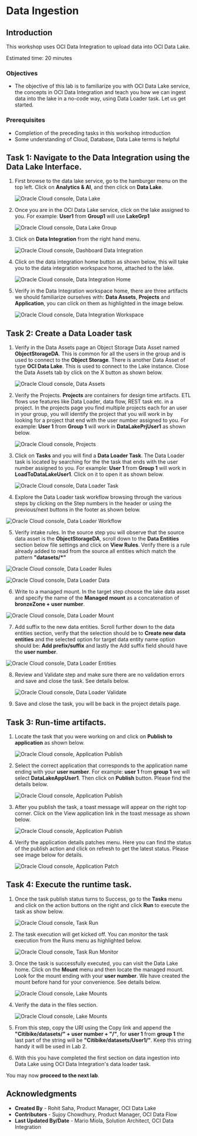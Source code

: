 # Data Ingestion 

## Introduction

This workshop uses OCI Data Integration to upload data into OCI Data Lake.

Estimated time: 20 minutes

### Objectives

* The objective of this lab is to familiarize you with OCI Data Lake service, the concepts in OCI Data Integration and teach you how we can ingest data into the lake in a no-code way, using Data Loader task. Let us get started.

### Prerequisites

* Completion of the preceding tasks in this workshop introduction
* Some understanding of Cloud, Database, Data Lake terms is helpful 

## Task 1: Navigate to the Data Integration using the Data Lake Interface.

1. First browse to the data lake service, go to the hamburger menu on the top left. Click on **Analytics & AI**, and then click on **Data Lake**.

   ![Oracle Cloud console, Data Lake](images/data-lake.png " ")

2. Once you are in the OCI Data Lake service, click on the lake assigned to you. For example: **User1** from **Group1** will use **LakeGrp1**

   ![Oracle Cloud console, Data Lake Group](images/data-lake-group.png " ")

3. Click on **Data Integration** from the right hand menu.

   ![Oracle Cloud console, Dashboard Data Integration](images/dashboard-data-integration.png " ")

4. Click on the data integration home button as shown below, this will take you to the data integration workspace home, attached to the lake.

   ![Oracle Cloud console, Data Integration Home](images/data-integration-home.png " ")

5. Verify in the Data Integration workspace home, there are three artifacts we should familiarize ourselves with: **Data Assets**, **Projects** and **Application**, you can click on them as highlighted in the image below.

   ![Oracle Cloud console, Data Integration Workspace](images/data-integration-workspace.png)


## Task 2: Create a Data Loader task  

1. Verify in the Data Assets page an Object Storage Data Asset named **ObjectStorageDA**. This is common for all the users in the group and is used to connect to the **Object Storage**. There is another Data Asset of type **OCI Data Lake**. This is used to connect to the Lake instance. Close the Data Assets tab by click on the X button as shown below.

   ![Oracle Cloud console, Data Assets](images/data-assets.png " ")

2. Verify the Projects. **Projects** are containers for design time artifacts. ETL flows use features like Data Loader, data flow, REST task etc. in a project. In the projects page you find multiple projects each for an user in your group, you will identify the project that you will work in by looking for a project that end with the user number assigned to you. For example: **User 1** from **Group 1** will work in **DataLakePrjUser1** as shown below. 

   ![Oracle Cloud console, Projects](images/projects.png " ")

3. Click on **Tasks** and you will find a **Data Loader Task**. The Data Loader task is located by searching for the the task that ends with the user number assigned to you. For example: **User 1** from **Group 1** will work in **LoadToDataLakeUser1**. Click on it to open it as shown below.

   ![Oracle Cloud console, Data Loader Task](images/data-loader-task.png " ")

4. Explore the Data Loader task workflow browsing through the various steps by clicking on the Step numbers in the header or using the previous/next buttons in the footer as shown below.

  ![Oracle Cloud console, Data Loader Workflow](images/data-loader-workflow.png " ")

5. Verify intake rules. In the source step you will observe that the source data asset is the **ObjectStorageDA**, scroll down to the **Data Entities** section below file settings and click on **View Rules**. Verify there is a rule already added to read from the source all entities which match the pattern **"datasets/\*"**

  ![Oracle Cloud console, Data Loader Rules](images/data-loader-rules.png " ")

  ![Oracle Cloud console, Data Loader Data](images/data-loader-data.png " ")

6. Write to a managed mount. In the target step choose the lake data asset and specify the name of the **Managed mount** as a concatenation of **bronzeZone + user number**.
   
  ![Oracle Cloud console, Data Loader Mount](images/data-loader-mount.png " ")
  
7. Add suffix to the new data entities. Scroll further down to the data entities section, verify that the selection should be to **Create new data entities** and the selected option for target data entity name option should be: **Add prefix/suffix** and lastly the Add suffix field should have the **user number**.

  ![Oracle Cloud console, Data Loader Entities](images/data-loader-entities.png " ")
  
8. Review and Validate step and make sure there are no validation errors and save and close the task. See details below.

   ![Oracle Cloud console, Data Loader Validate](images/data-loader-validate.png " ")

9. Save and close the task, you will be back in the project details page.

## Task 3: Run-time artifacts.

1. Locate the task that you were working on and click on **Publish to application** as shown below.

   ![Oracle Cloud console, Application Publish](images/application-publish.png " ")

2. Select the correct application that corresponds to the application name ending with your **user number**. For example: **user 1** from **group 1** we will select **DataLakeAppUser1**. Then click on **Publish** button. Please find the details below.

   ![Oracle Cloud console, Application Publish](images/application-name.png " ")

3. After you publish the task, a toast message will appear on the right top corner. Click on the View application link in the toast message as shown below.

   ![Oracle Cloud console, Application Publish](images/application-message.png " ")

4. Verify the application details patches menu. Here you can find the status of the publish action and click on refresh to get the latest status. Please see image below for details.
   
   ![Oracle Cloud console, Application Patch](images/application-patch.png " ")

## Task 4: Execute the runtime task.

1. Once the task publish status turns to Success, go to the **Tasks** menu and click on the action buttons on the right and click **Run** to execute the task as show below.

   ![Oracle Cloud console, Task Run](images/task-run.png " ")

2. The task execution will get kicked off. You can monitor the task execution from the Runs menu as highlighted below.

   ![Oracle Cloud console, Task Run Monitor](images/task-run-monitor.png " ")

3. Once the task is successfully executed, you can visit the Data Lake home. Click on the **Mount** menu and then locate the managed mount. Look for the mount ending with your **user number**. We have created the mount before hand for your convenience. See details below.

   ![Oracle Cloud console, Lake Mounts](images/lake-mounts.png " ")

4. Verify the data in the files section.

   ![Oracle Cloud console, Lake Mounts](images/lake-mount-files.png " ")

5. From this step, copy the URI using the Copy link and append the **"Citibike/datasets/" + user number + "/"**, for **user 1** from **group 1** the last part of the string will be **"Citibike/datasets/User1/"**. 
Keep this string handy it will be used in Lab 2. 

6. With this you have completed the first section on data ingestion into Data Lake using OCI Data Integration's data loader task.

You may now **proceed to the next lab**. 

## Acknowledgments
- **Created By** -  Rohit Saha, Product Manager, OCI Data Lake
- **Contributors** - Sujoy Chowdhury, Product Manager, OCI Data Flow
- **Last Updated By/Date** - Mario Miola, Solution Architect, OCI Data Integration
